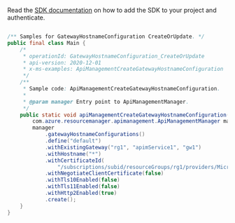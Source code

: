 Read the [SDK documentation](https://github.com/Azure/azure-sdk-for-java/blob/azure-resourcemanager-apimanagement_1.0.0-beta.2/sdk/apimanagement/azure-resourcemanager-apimanagement/README.md) on how to add the SDK to your project and authenticate.

```java

/** Samples for GatewayHostnameConfiguration CreateOrUpdate. */
public final class Main {
    /*
     * operationId: GatewayHostnameConfiguration_CreateOrUpdate
     * api-version: 2020-12-01
     * x-ms-examples: ApiManagementCreateGatewayHostnameConfiguration
     */
    /**
     * Sample code: ApiManagementCreateGatewayHostnameConfiguration.
     *
     * @param manager Entry point to ApiManagementManager.
     */
    public static void apiManagementCreateGatewayHostnameConfiguration(
        com.azure.resourcemanager.apimanagement.ApiManagementManager manager) {
        manager
            .gatewayHostnameConfigurations()
            .define("default")
            .withExistingGateway("rg1", "apimService1", "gw1")
            .withHostname("*")
            .withCertificateId(
                "/subscriptions/subid/resourceGroups/rg1/providers/Microsoft.ApiManagement/service/apimService1/certificates/cert1")
            .withNegotiateClientCertificate(false)
            .withTls10Enabled(false)
            .withTls11Enabled(false)
            .withHttp2Enabled(true)
            .create();
    }
}
```
